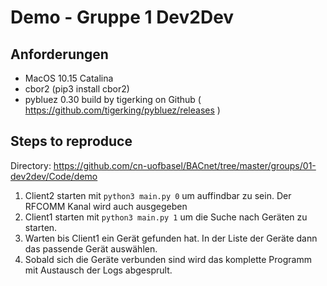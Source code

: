 # Demo - Gruppe 1 Dev2Dev
## Anforderungen
* MacOS 10.15 Catalina 
* cbor2 (pip3 install cbor2)
* pybluez 0.30 build by tigerking on Github ( https://github.com/tigerking/pybluez/releases )

## Steps to reproduce 
Directory: https://github.com/cn-uofbasel/BACnet/tree/master/groups/01-dev2dev/Code/demo
1. Client2 starten mit `python3 main.py 0` um auffindbar zu sein. Der RFCOMM Kanal wird auch ausgegeben 
2. Client1 starten mit `python3 main.py 1` um die Suche nach Geräten zu starten.
3. Warten bis Client1 ein Gerät gefunden hat. In der Liste der Geräte dann das passende Gerät auswählen.
4. Sobald sich die Geräte verbunden sind wird das komplette Programm mit Austausch der Logs abgesprult. 